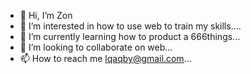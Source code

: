 - 👋 Hi, I’m Zon
- 👀 I’m interested in how to use web to train my skills....
- 🌱 I’m currently learning how to product a 666things...
- 💞️ I’m looking to collaborate on web...
- 📫 How to reach me lqaqby@gmail.com...

<!---
Luboly/Luboly is a ✨ special ✨ repository because its `README.md` (this file) appears on your GitHub profile.
You can click the Preview link to take a look at your changes.
--->
